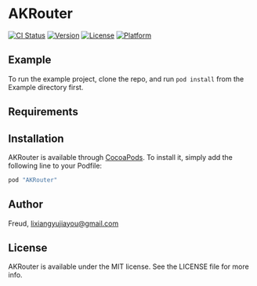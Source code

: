 # AKRouter

[![CI Status](http://img.shields.io/travis/Freud/AKRouter.svg?style=flat)](https://travis-ci.org/Freud/AKRouter)
[![Version](https://img.shields.io/cocoapods/v/AKRouter.svg?style=flat)](http://cocoapods.org/pods/AKRouter)
[![License](https://img.shields.io/cocoapods/l/AKRouter.svg?style=flat)](http://cocoapods.org/pods/AKRouter)
[![Platform](https://img.shields.io/cocoapods/p/AKRouter.svg?style=flat)](http://cocoapods.org/pods/AKRouter)

## Example

To run the example project, clone the repo, and run `pod install` from the Example directory first.

## Requirements

## Installation

AKRouter is available through [CocoaPods](http://cocoapods.org). To install
it, simply add the following line to your Podfile:

```ruby
pod "AKRouter"
```

## Author

Freud, lixiangyujiayou@gmail.com

## License

AKRouter is available under the MIT license. See the LICENSE file for more info.
